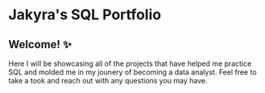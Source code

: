 # Jakyra's SQL Portfolio
## Welcome! ✨ 

Here I will be showcasing all of the projects that have helped me practice SQL and molded me in my jounery of becoming a data analyst. Feel free to take a took and reach out with any questions you may have.

 
